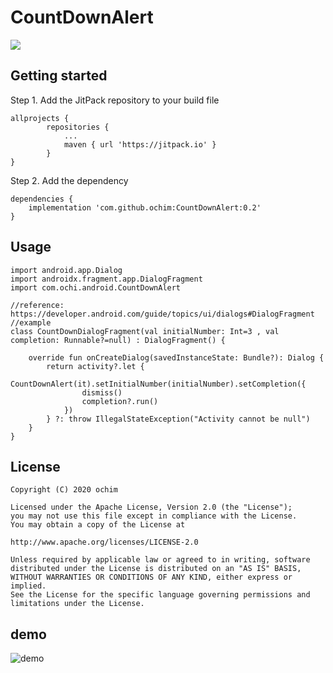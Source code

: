 # CountDownAlert
[![](https://jitpack.io/v/ochim/CountDownAlert.svg)](https://jitpack.io/#ochim/CountDownAlert)

## Getting started
Step 1. Add the JitPack repository to your build file
```
allprojects {
		repositories {
			...
			maven { url 'https://jitpack.io' }
		}
}
```

Step 2. Add the dependency
```
dependencies {
    implementation 'com.github.ochim:CountDownAlert:0.2'
}
```

## Usage
```
import android.app.Dialog
import androidx.fragment.app.DialogFragment
import com.ochi.android.CountDownAlert

//reference: https://developer.android.com/guide/topics/ui/dialogs#DialogFragment
//example
class CountDownDialogFragment(val initialNumber: Int=3 , val completion: Runnable?=null) : DialogFragment() {

    override fun onCreateDialog(savedInstanceState: Bundle?): Dialog {
        return activity?.let {
            CountDownAlert(it).setInitialNumber(initialNumber).setCompletion({
                dismiss()
                completion?.run()
            })
        } ?: throw IllegalStateException("Activity cannot be null")
    }
}
```

## License
```
Copyright (C) 2020 ochim

Licensed under the Apache License, Version 2.0 (the "License");
you may not use this file except in compliance with the License.
You may obtain a copy of the License at

http://www.apache.org/licenses/LICENSE-2.0

Unless required by applicable law or agreed to in writing, software
distributed under the License is distributed on an "AS IS" BASIS,
WITHOUT WARRANTIES OR CONDITIONS OF ANY KIND, either express or implied.
See the License for the specific language governing permissions and
limitations under the License.
```

## demo
![demo](https://user-images.githubusercontent.com/7196624/95304670-f1985480-08bf-11eb-8afc-9f6054468a0b.gif)
